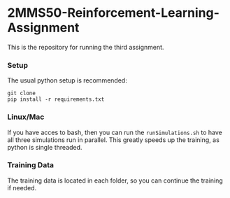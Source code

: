 # 2MMS50-Reinforcement-Learning-Assignment
This is the repository for running the third assignment.

### Setup
The usual python setup is recommended:

```
git clone 
pip install -r requirements.txt
```

### Linux/Mac
If you have acces to bash, then you can run the `runSimulations.sh` to have all three simulations run in parallel. 
This greatly speeds up the training, as python is single threaded. 

### Training Data
The training data is located in each folder, so you can continue the training if needed. 
 
